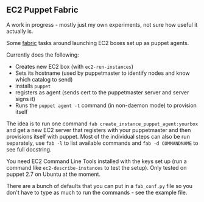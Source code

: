 ## EC2 Puppet Fabric

A work in progress - mostly just my own experiments, not sure how useful it actually is.

Some [fabric](http://fabfile.org) tasks around launching EC2 boxes set up as puppet agents.

Currently does the following:
* Creates new EC2 box (with `ec2-run-instances`)
* Sets its hostname (used by puppetmaster to identify nodes and know which catalog to send)
* installs `puppet`
* registers as agent (sends cert to the puppetmaster server and server signs it)
* Runs the `puppet agent -t` command (in non-daemon mode) to provision itself

The idea is to run one command `fab create_instance_puppet_agent:yourbox` and get a new EC2 server that registers with your puppetmaster and then provisions itself with puppet.  Most of the individual steps can also be run separately, use `fab -l` to list available commands and `fab -d COMMANDNAME` to see full docstring.

You need EC2 Command Line Tools installed with the keys set up (run a command like `ec2-describe-instances` to test the setup).  Only tested on puppet 2.7 on Ubuntu at the moment.

There are a bunch of defaults that you can put in a `fab_conf.py` file so you don't have to type as much to run the commands - see the example file.
